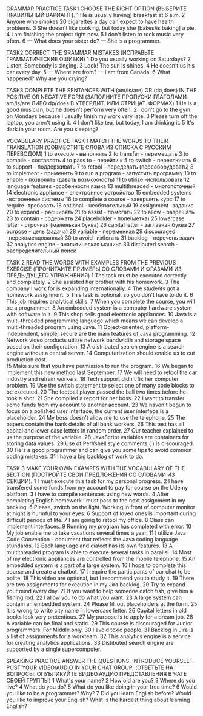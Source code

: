 #
GRAMMAR PRACTICE
TASK1
CHOOSE THE RIGHT OPTION (ВЫБЕРИТЕ ПРАВИЛЬНЫЙ ВАРИАНТ).
1 He is usually having] breakfast at 6 a.m.
2 Anyone who smokes 20 cigarettes a day can expect to have health problems.
3 She doesn't like cooking, but today she [bakes/is baking] a pie.
4 I am finishing the project right now.
5 I don't listen to rock music very often.
6  — What does your sister do?
   — She is a programmer.

TASK2
CORRECT THE GRAMMAR MISTAKES (ИСПРАВЬТЕ ГРАММАТИЧЕСКИЕ ОШИБКИ)
1 Do you usually working on Saturdays?
2 Listen! Somebody is singing.
3 Look! The sun is shines.
4 He doesn't us his car every day.
5 — Where are  from?
— I am from Canada.
6 What happened? Why are you crying?

TASK3
COMPLETE THE SENTANCES WITH (am/is/are) OR (do,does) IN THE POSITIVE OR NEGATIVE FORM (ЗАПОЛНИТЕ ПРОПУСКИ ГЛАГОЛАМИ am/is/are ЛИБО dp/does В УТВЕРДИТ. ИЛИ ОТРИЦАТ. ФОРМАХ)
1 He is a good musician, but he doesn't perform very often.
2 I don't go to the gym on Mondays because I usually finish my work very late.
3 Please turn off the laptop, you aren't using it.
4 I don't like tea, but today, I am drinking it.
5 It's dark in your room. Are you sleeping?


VOCABULARY PRACTICE
TASK 1
MATCH THE WORDS TO THEIR TRANSLATION (СОВМЕСТИТЕ СЛОВА ИЗ СПИСКА С РУССКИМ ПЕРЕВОДОМ)
1 to execute - выполнять 
2 to transfer - перемещать
3 to compile - составлять
4 to pass to - перейти к
5 to switch - переключать
6 to support - поддерживать
7 to retool - переделать (переоборудовать)
8 to implement - применить
9 to run a program - запустить программу
10 to enable - позволять (давать возможность)
11 to utilize -использовать
12 language features -особенности языка
13 multithreaded - многопоточный
14 electronic appliance - электронное устройство
15 embedded systems -встроенные системы
16 to complete a course - завершить курс
17 to require -требовать
18 optional - необязательный
19 assignment -задание
20 to expand - расширять
21 to assist - помогать
22 to allow - разрешать
23 to contain - содержать
24 placeholder - поле(метка)
25 lowercase letter - строчная (маленькая буква)
26 capital letter - заглавная буква 
27 purpose - цель (задача)
28 variable - переменная
29 discouraged -нерекомендованный
30 to avoid- избегать
31 backlog - перечень задач
32 analytics engine - аналитическая машина
33 distibuted search - распределительный поиск 



TASK 2
READ THE WORDS WITH EXAMPLES FROM THE PREVIOUS EXERCISE (ПРОЧИТАЙТЕ ПРИМЕРЫ СО СЛОВАМИ И ФРАЗАМИ ИЗ ПРЕДЫДУЩЕГО УПРАЖНЕНИЯ) 
1 The task must be executed correctly and completely. 
2 She assisted her brother with his homework. 
3 The company I work for is expanding internationally.
4 The students got a homework assignment.
5 This task is optional, so you don't have to do it. 
6 This job requires analytical skills.
7 When you complete the course, you will be a programmer. 
8 An embedded system is a computer hardware system with software in it.
9 This shop sells good electronic appliances. 
10 Java is a multi-threaded programming language which means we can develop a multi-threaded program using Java.
11 Object-oriented, platform-independent, simple, secure are the main features of Java programming. 
12 Network video products utilize network bandwidth and storage space based on their configuration. 
13  A distributed search engine is a search engine without a central server.
14 Computerization should enable us to cut production cost.  
15 Make sure that you have permission to run the program. 
16 We began to implement this new method last September.
17  We will need to retool the car industry and retrain workers. 
18 Tech support didn't fix her computer problem.
19 Use the switch statement to select one of many code blocks to be executed.
20 The football player passed the ball two times before he took a shot. 
21 She compiled a report for her boss. 
22  I want to transfer some funds from my account to another account.
23 We haven't begun to focus on a polished user interface, the current user interface is a placeholder.
24 My boss doesn't allow me to use the telephone.
25 The papers contain the bank details of all bank workers.
26 This test has all capital and lower case letters in random order.
27 Our teacher explained to us the purpose of the variable. 
28 JavaScript variables are containers for storing data values.
29 Use of Perl/shell style comments ( ) is discouraged.
30 He's a good programmer and can give you some tips to avoid common coding mistakes. 
31 I have a big backlog of work to do.

TASK 3
MAKE YOUR OWN EXAMPES WITH THE VOCABULARY OF THE SECTION (ПОСТРОЙТЕ СВОИ ПРЕДЛОЖЕНИЯ СО СЛОВАМИ ИЗ СЕКЦИИ). 
1 I must execute this task for my personal progress. 
2 I have transfered some funds from my account to pay for course on the Udemy platform. 
3 I have to compile sentences using new words. 
4 After completing English homework I must pass to the next assignment in my backlog.
5 Please, switch on the light. Working in front of computer monitor at night is hurmful to your eyes.
6 Support of loved ones is important during difficult periods of life.
7 I am going to retool my office.
8 Class can implement interfaces.
9 Running my program has completed with error.
10 My job enable me to take vacations several times a year.
11 I utilize Java Code Convention - document that reflects the Java coding language stundards.
12 Each language and dialect has its own features. 
13 A multithreaded program is able to execute several tasks in parallel. 
14 Most of my electronic appliances are controlled from the mobile telephone. 
15 An embedded system is a part of a large system. 
16 I hope to complete this course and create a chatbot.
17 I require the participants of our chat to be polite. 
18 This video are optional, but I recommend you to study it.
19 There are two assignments for execution in my Jira backlog. 
20 Try to expand your mind every day. 
21 If you want to help someone catch fish, give him a fishing rod. 
22 I allow you to do what you want. 
23 A large system can contain an embedded system.
24 Please fill out placeholders at the form.
25 It is wrong to write city name in lowercase letter.
26 Capital letters in old books look very pretentious.
27 My purpose is to apply for a dream job.
28 A variable can be final and static.
29 This course is discouraged for Junior programmers. For Middle only.
30 I avoid toxic people. 
31 Backlog in Jira is a list of assignments for a workteam. 
32 This analytics engine is a service for creating analytics applications.
33 Distibuted search engine are supported by a single supercomputer.

SPEAKING PRACTICE
ANSWER THE QUESTIONS. INTRODUCE YOURSELF. POST YOUR VIDEO/AUDIO IN YOUR CHAT GROUP. (ОТВЕТЬТЕ НА ВОПРОСЫ. ОПУБЛИКУЙТЕ ВИДЕО.АУДИО ПРЕДСТАВЛЕНИЯ В ЧАТЕ СВОЕЙ ГРУППЫ)
1 What's your name? 
2 How old are you? 
3 Where do you live?
4 What do you do?
5 What do you like doing in your free time?
6 Would you like to be a programmer? Why?
7 Did you learn English before? Would you like to improve your English? What is the hardest thing about learning English?
